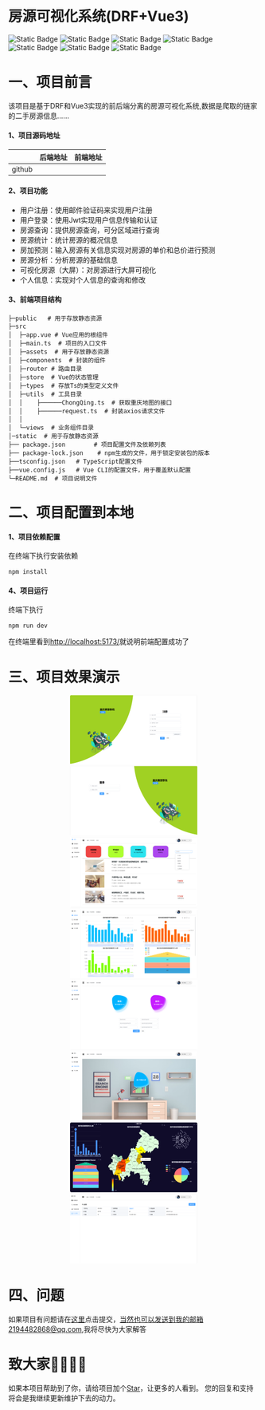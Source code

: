 # 房源可视化系统(DRF+Vue3)

![Static Badge](https://img.shields.io/badge/python-3.10-brightgreen?link=https%3A%2F%2Fwww.python.org%2Fdownloads%2Frelease%2Fpython-3100%2F) ![Static Badge](https://img.shields.io/badge/scikit--learn-1.5.1-brightgreen) ![Static Badge](https://img.shields.io/badge/django--rest--framework-0.1.0-brightgreen) ![![Static Badge](https://img.shields.io/badge/redis-5.0.14.1-brightgreen)](https://img.shields.io/badge/Mysql-8.4-brightgreen) ![Static Badge](https://img.shields.io/badge/redis-5.0.14.1-brightgreen) ![Static Badge](https://img.shields.io/badge/Vue-3.4.29-brightgreen) ![Static Badge](https://img.shields.io/badge/element--ui-2.7.7-brightgreen)



# 一、项目前言

该项目是基于DRF和Vue3实现的前后端分离的房源可视化系统,数据是爬取的链家的二手房源信息......

#### 1、项目源码地址

|        | 后端地址 | 前端地址 |
| ------ | -------- | -------- |
| github |          |          |

#### 2、项目功能

- 用户注册：使用邮件验证码来实现用户注册
- 用户登录：使用Jwt实现用户信息传输和认证
- 房源查询：提供房源查询，可分区域进行查询
- 房源统计：统计房源的概况信息
- 房加预测：输入房源有关信息实现对房源的单价和总价进行预测
- 房源分析：分析房源的基础信息
- 可视化房源（大屏）：对房源进行大屏可视化
- 个人信息：实现对个人信息的查询和修改

#### 3、前端项目结构

```
├─public   # 用于存放静态资源
├─src  
│  ├─app.vue # Vue应用的根组件
│  ├─main.ts  # 项目的入口文件
│  ├─assets  # 用于存放静态资源
│  ├─components  # 封装的组件
│  ├─router # 路由目录
│  ├─store  # Vue的状态管理
│  ├─types  # 存放Ts的类型定义文件
│  ├─utils  # 工具目录
│  │	├──────ChongQing.ts  # 获取重庆地图的接口
│  │	├──────request.ts  # 封装axios请求文件
│  │
│  └─views  # 业务组件目录
│─static  # 用于存放静态资源
├── package.json        # 项目配置文件及依赖列表
├── package-lock.json    # npm生成的文件，用于锁定安装包的版本
├──tsconfig.json   # TypeScript配置文件  
├──vue.config.js   # Vue CLI的配置文件，用于覆盖默认配置
└─README.md  # 项目说明文件

```

# 二、项目配置到本地

#### 1、项目依赖配置

在终端下执行安装依赖

```
npm install
```

#### 4、项目运行

终端下执行

```
npm run dev
```

在终端里看到[http://localhost:5173/]()就说明前端配置成功了

# 三、项目效果演示

<center>
    <img src="./README(Img)/QQ_1723639225355.png"  style="zoom:25%;" with="30%"/>
    <img src="./README(Img)/QQ_1723639398042.png"  style="zoom:25%;" with="30%"/>
    <img src="./README(Img)/QQ_1723639617674.png" alt="QQ_1723639617674"  style="zoom:25%;" with="30%"/>
</center>



<center>
    <img src="./README(Img)/QQ_1723639664183.png" alt="QQ_1723639664183" style="zoom:25%;" />
    <img src="./README(Img)/QQ_1723639686456.png" style="zoom: 25%;" />
    <img src="./README(Img)/QQ_1723639699176.png" alt="QQ_1723639699176" style="zoom:25%;" />
</center>

<center>
    <img src="./README(Img)/QQ_1723639737107.png" alt="QQ_1723639737107" style="zoom:25%;" />
	<img src="./README(Img)/QQ_1723639718589.png" alt="QQ_1723639718589" style="zoom:25%;" />
</center>



# 四、问题

如果项目有问题请在[这里](https://github.com/huangxiaoye6/django-rest-framework-DRF---house-/issues)点击提交，当然也可以发送到我的邮箱2194482868@qq.com,我将尽快为大家解答

# 致大家🙋‍♀️🙋‍♂️

如果本项目帮助到了你，请给项目加个[Star]()，让更多的人看到。 您的回复和支持将会是我继续更新维护下去的动力。



